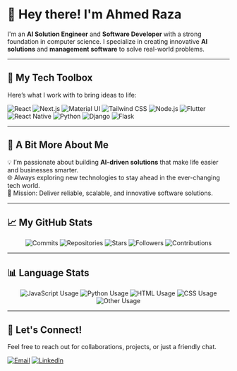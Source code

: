 # 👋 Hey there! I'm Ahmed Raza

I'm an **AI Solution Engineer** and **Software Developer** with a strong foundation in computer science. I specialize in creating innovative **AI solutions** and **management software** to solve real-world problems.

---

## 🔧 My Tech Toolbox  
Here’s what I work with to bring ideas to life:  

<p align="left">
  <img src="https://img.shields.io/badge/React-61DAFB?style=for-the-badge&logo=react&logoColor=black" alt="React" />
  <img src="https://img.shields.io/badge/Next.js-000000?style=for-the-badge&logo=nextdotjs&logoColor=white" alt="Next.js" />
  <img src="https://img.shields.io/badge/Material_UI-0081CB?style=for-the-badge&logo=mui&logoColor=white" alt="Material UI" />
  <img src="https://img.shields.io/badge/Tailwind_CSS-06B6D4?style=for-the-badge&logo=tailwindcss&logoColor=white" alt="Tailwind CSS" />
  <img src="https://img.shields.io/badge/Node.js-339933?style=for-the-badge&logo=nodedotjs&logoColor=white" alt="Node.js" />
  <img src="https://img.shields.io/badge/Flutter-02569B?style=for-the-badge&logo=flutter&logoColor=white" alt="Flutter" />
  <img src="https://img.shields.io/badge/React_Native-61DAFB?style=for-the-badge&logo=react&logoColor=black" alt="React Native" />
  <img src="https://img.shields.io/badge/Python-3776AB?style=for-the-badge&logo=python&logoColor=white" alt="Python" />
  <img src="https://img.shields.io/badge/Django-092E20?style=for-the-badge&logo=django&logoColor=white" alt="Django" />
  <img src="https://img.shields.io/badge/Flask-000000?style=for-the-badge&logo=flask&logoColor=white" alt="Flask" />
</p>

---

## 🚀 A Bit More About Me  
💡 I’m passionate about building **AI-driven solutions** that make life easier and businesses smarter.  
🌐 Always exploring new technologies to stay ahead in the ever-changing tech world.  
🎯 Mission: Deliver reliable, scalable, and innovative software solutions.

---

## 📈 My GitHub Stats  
<p align="center">
  <img src="https://img.shields.io/badge/Commits-1.2k-blue?style=for-the-badge" alt="Commits" />
  <img src="https://img.shields.io/badge/Repositories-35-green?style=for-the-badge" alt="Repositories" />
  <img src="https://img.shields.io/badge/Stars-150-yellow?style=for-the-badge" alt="Stars" />
  <img src="https://img.shields.io/badge/Followers-500+-brightgreen?style=for-the-badge" alt="Followers" />
  <img src="https://img.shields.io/badge/Contributions-2.5k-purple?style=for-the-badge" alt="Contributions" />
</p>

---

## 📊 Language Stats  
<p align="center">
  <img src="https://img.shields.io/badge/JavaScript-40%25-orange?style=for-the-badge" alt="JavaScript Usage" />
  <img src="https://img.shields.io/badge/Python-30%25-blue?style=for-the-badge" alt="Python Usage" />
  <img src="https://img.shields.io/badge/HTML-10%25-red?style=for-the-badge" alt="HTML Usage" />
  <img src="https://img.shields.io/badge/CSS-10%25-blueviolet?style=for-the-badge" alt="CSS Usage" />
  <img src="https://img.shields.io/badge/Other-10%25-lightgrey?style=for-the-badge" alt="Other Usage" />
</p>


---

## 💬 Let's Connect!  
Feel free to reach out for collaborations, projects, or just a friendly chat.  
<p>
  <a href="mailto:ahmedrazasiddiqi@gmail.com"><img src="https://img.shields.io/badge/Email-D14836?style=for-the-badge&logo=gmail&logoColor=white" alt="Email" /></a>
  <a href="https://www.linkedin.com/in/ahmed-raza-24b32833a"><img src="https://img.shields.io/badge/LinkedIn-0077B5?style=for-the-badge&logo=linkedin&logoColor=white" alt="LinkedIn" /></a>
</p>
